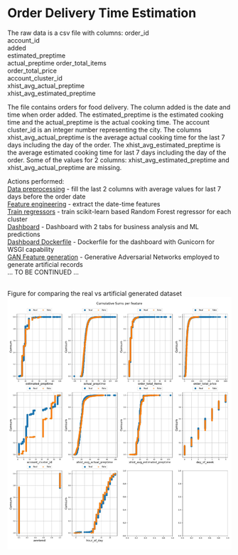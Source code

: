 # Order Delivery Time Estimation 

The raw data is a csv file with columns:
order_id	
account_id	
added	
estimated_preptime	
actual_preptime	order_total_items	
order_total_price	
account_cluster_id	
xhist_avg_actual_preptime	
xhist_avg_estimated_preptime

The file contains orders for food delivery. 
The column added is the date and time when order added. 
The estimated_preptime is the estimated cooking time and the actual_preptime is the actual cooking time. 
The account cluster_id is an integer number representing the city. 
The columns xhist_avg_actual_preptime is the average actual cooking time for the last 7 days including the day of the order. 
The xhist_avg_estimated_preptime is the average estimated cooking time for last 7 days including the day of the order.
Some of the values for 2 columns: xhist_avg_estimated_preptime and xhist_avg_actual_preptime are missing.

Actions performed:<br>
[Data preprocessing](data_preprocessing.py) - fill the last 2 columns with average values for last 7 days before the order date <br>
[Feature engineering](feature_engineering.py) - extract the date-time features <br>
[Train regressors](train_algos.py) - train scikit-learn based Random Forest regressor for each cluster <br>
[Dashboard](./dashboard/dashboard.py) - Dashboard with 2 tabs for business analysis and ML predictions <br>
[Dashboard Dockerfile](./dashboard/Dockerfile) - Dockerfile for the dashboard with Gunicorn for WSGI capability <br>
[GAN Feature generation](./generate_data.py) - Generative Adversarial Networks employed to generate artificial records <br>
... TO BE CONTINUED ...

<br>
Figure for comparing the real vs artificial generated dataset <br>
<img src="./images/GAN_feats.jpg" alt="Real vs synthetic datasets">
